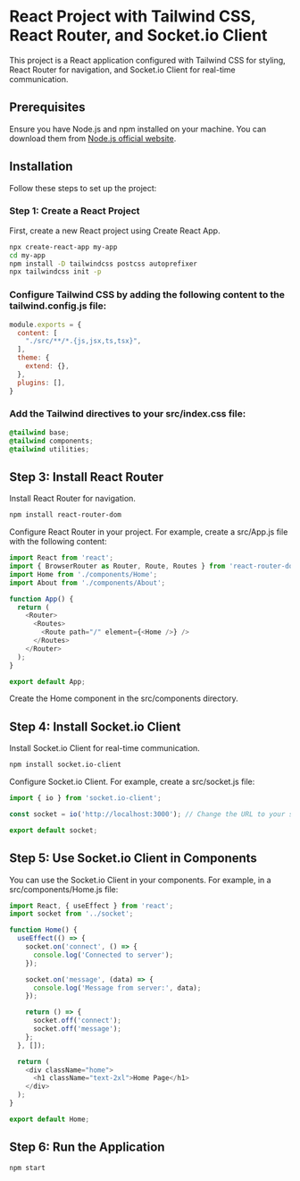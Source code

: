 # React Project with Tailwind CSS, React Router, and Socket.io Client

This project is a React application configured with Tailwind CSS for styling, React Router for navigation, and Socket.io Client for real-time communication.

## Prerequisites

Ensure you have Node.js and npm installed on your machine. You can download them from [Node.js official website](https://nodejs.org/).

## Installation

Follow these steps to set up the project:

### Step 1: Create a React Project

First, create a new React project using Create React App.

```bash
npx create-react-app my-app
cd my-app
npm install -D tailwindcss postcss autoprefixer
npx tailwindcss init -p
```

### Configure Tailwind CSS by adding the following content to the tailwind.config.js file:

```js
module.exports = {
  content: [
    "./src/**/*.{js,jsx,ts,tsx}",
  ],
  theme: {
    extend: {},
  },
  plugins: [],
}
```
### Add the Tailwind directives to your src/index.css file:

```css
@tailwind base;
@tailwind components;
@tailwind utilities;
```

## Step 3: Install React Router
Install React Router for navigation.

```bash
npm install react-router-dom
```
Configure React Router in your project. For example, create a src/App.js file with the following content:

```js
import React from 'react';
import { BrowserRouter as Router, Route, Routes } from 'react-router-dom';
import Home from './components/Home';
import About from './components/About';

function App() {
  return (
    <Router>
      <Routes>
        <Route path="/" element={<Home />} />
      </Routes>
    </Router>
  );
}

export default App;
```
Create the Home component in the src/components directory.

## Step 4: Install Socket.io Client

Install Socket.io Client for real-time communication.

```bash
npm install socket.io-client
```
Configure Socket.io Client. For example, create a src/socket.js file:

```js
import { io } from 'socket.io-client';

const socket = io('http://localhost:3000'); // Change the URL to your server's address

export default socket;
```
## Step 5: Use Socket.io Client in Components
You can use the Socket.io Client in your components. For example, in a src/components/Home.js file:

```js
import React, { useEffect } from 'react';
import socket from '../socket';

function Home() {
  useEffect(() => {
    socket.on('connect', () => {
      console.log('Connected to server');
    });

    socket.on('message', (data) => {
      console.log('Message from server:', data);
    });

    return () => {
      socket.off('connect');
      socket.off('message');
    };
  }, []);

  return (
    <div className="home">
      <h1 className="text-2xl">Home Page</h1>
    </div>
  );
}

export default Home;
```

## Step 6: Run the Application

```bash
npm start
```

